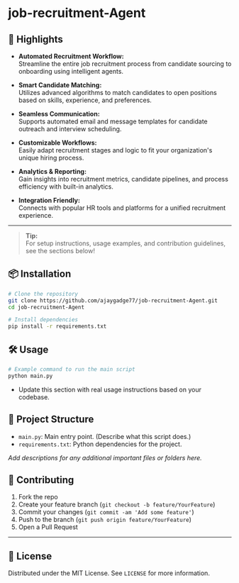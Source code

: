 # job-recruitment-Agent

## 🚀 Highlights

- **Automated Recruitment Workflow:**  
  Streamline the entire job recruitment process from candidate sourcing to onboarding using intelligent agents.

- **Smart Candidate Matching:**  
  Utilizes advanced algorithms to match candidates to open positions based on skills, experience, and preferences.

- **Seamless Communication:**  
  Supports automated email and message templates for candidate outreach and interview scheduling.

- **Customizable Workflows:**  
  Easily adapt recruitment stages and logic to fit your organization's unique hiring process.

- **Analytics & Reporting:**  
  Gain insights into recruitment metrics, candidate pipelines, and process efficiency with built-in analytics.

- **Integration Friendly:**  
  Connects with popular HR tools and platforms for a unified recruitment experience.

---

> **Tip:**  
> For setup instructions, usage examples, and contribution guidelines, see the sections below!

## 📦 Installation

```bash
# Clone the repository
git clone https://github.com/ajaygadge77/job-recruitment-Agent.git
cd job-recruitment-Agent

# Install dependencies
pip install -r requirements.txt
```

## 🛠 Usage

```bash
# Example command to run the main script
python main.py
```

- Update this section with real usage instructions based on your codebase.

## 📝 Project Structure

- `main.py`: Main entry point. (Describe what this script does.)
- `requirements.txt`: Python dependencies for the project.

_Add descriptions for any additional important files or folders here._

## 🤝 Contributing

1. Fork the repo
2. Create your feature branch (`git checkout -b feature/YourFeature`)
3. Commit your changes (`git commit -am 'Add some feature'`)
4. Push to the branch (`git push origin feature/YourFeature`)
5. Open a Pull Request

---

## 📄 License

Distributed under the MIT License. See `LICENSE` for more information.
